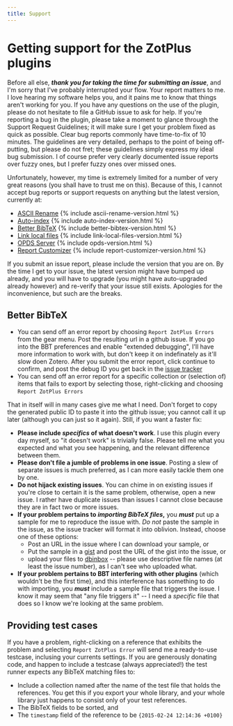 ```yaml
---
title: Support
---
```


# Getting support for the ZotPlus plugins

Before all else, ***thank you for taking the time for submitting an issue***, and I'm sorry that I've probably
interrupted your flow.
Your report matters to me. I love hearing my software helps you, and it pains me
to know that things aren't working for you.
If you have any questions on the use of the plugin, please do not hesitate to file a GitHub issue to ask for help. If
you're reporting a bug in the plugin, please take a moment to glance through the Support Request Guidelines; it will
make sure I get your problem fixed as quick as possible. Clear bug reports commonly have time-to-fix of 10 minutes. The
guidelines are very detailed, perhaps to the point of being off-putting, but please do not fret; these guidelines
simply express my ideal bug submission. I of course prefer very clearly documented issue reports over fuzzy ones, but I
prefer fuzzy ones over missed ones.

Unfortunately, however, my time is extremely limited for a number of very great reasons (you shall have to trust me on this). Because of this, I
cannot accept bug reports or support requests on anything but the latest version, currently at:

* [ASCII Rename](https://github.com/ZotPlus/zotero-ascii-rename/issues) {% include ascii-rename-version.html %}
* [Auto-index](https://github.com/ZotPlus/zotero-auto-index/issues) {% include auto-index-version.html %}
* [Better BibTeX](https://github.com/ZotPlus/zotero-better-bibtex/issues) {% include better-bibtex-version.html %}
* [Link local files](https://github.com/ZotPlus/zotero-link-local-files/issues) {% include link-local-files-version.html %}
* [OPDS Server](https://github.com/retorquere/zotero-opds/issues) {% include opds-version.html %}
* [Report Customizer](https://github.com/ZotPlus/zotero-report-customizer/issues) {% include report-customizer-version.html %}

If you submit an issue report, please include the version that you
are on. By the time I get to your issue, the latest version might
have bumped up already, and you will have to upgrade (you might
have auto-upgraded already however) and re-verify that your issue
still exists. Apologies for the inconvenience, but such
are the breaks.

## Better BibTeX

* You can send off an error report by choosing `Report ZotPlus Errors` from the gear menu. Post the resulting url in a
  github issue. If you go into the BBT preferences and enable "extended debugging", I'll have more information to work
  with, but don't keep it on indefinately as it'll slow doen Zotero. After you submit the error report, click continue
  to confirm, and post the debug ID you get back in the [issue tracker](https://github.com/ZotPlus/zotero-better-bibtex/issues)
* You can send off an error report for a specific collection or (selection of) items that fails to export by selecting those, right-clicking
  and choosing `Report ZotPlus Errors`

That in itself will in many cases give me what I need. Don't forget to copy the generated public ID to paste it into the github
issue; you cannot call it up later (although you can just so it again). Still, if you want a faster fix:

* **Please include *specifics* of what doesn't work**. I use this plugin every day myself, so "it doesn't work" is trivially
  false. Please tell me what you expected and what you see happening, and the relevant difference between them.
* **Please don't file a jumble of problems in one issue**. Posting a slew of separate issues is much preferred, as I can
  more easily tackle them one by one.
* **Do not hijack existing issues**. You can chime in on existing issues if you're close to certain it is the same problem,
  otherwise, open a new issue. I rather have duplicate issues than issues I cannot close because they are in fact two or
  more issues.
* **If your problem pertains to *importing BibTeX files*,** you ***must*** put up a sample for me to reproduce the issue with.
  *Do not* paste the sample in the issue, as the issue tracker will format it into oblivion. Instead, choose one of
  these options:
  * Post an URL in the issue where I can download your sample, or
  * Put the sample in a [gist](https://gist.github.com/) and post the URL of the gist into the issue, or 
  * upload your files to [dbinbox](http://dbinbox.com/allthatisthecase) -- please use descriptive file names (at least
    the issue number), as I can't see who uploaded what.
* **If your problem pertains to BBT interfering with other plugins** (which wouldn't be the first time), and this interference
  has something to do with importing, you ***must*** include a sample file that triggers the issue. I know it may seem
  that "any file triggers it" -- I need a *specific* file that does so I know we're looking at the same problem.

## Providing test cases

If you have a problem, right-clicking on a reference that exhibits the problem and selecting `Report ZotPlus Error` will send me a ready-to-use
testcase, inclusing your currents settings. If you are generously donating code, and happen to include a testcase
(always appreciated!) the test runner expects any BibTeX matching files to:

* Include a collection named after the name of the test file that holds the references. You get this if you export your
  whole library, and your whole library just happens to consist only of your test references.
* The BibTeX fields to be sorted, and
* The `timestamp` field of the reference to be `{2015-02-24 12:14:36 +0100}`
